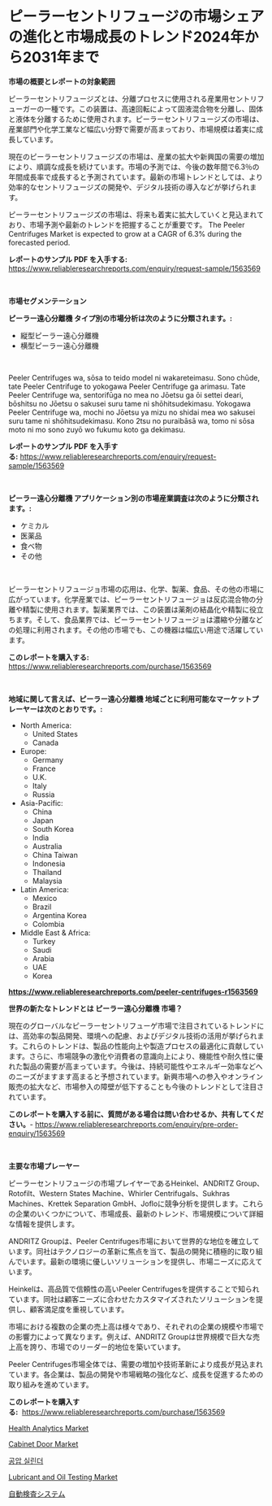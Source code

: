 <p><h1>ピーラーセントリフュージの市場シェアの進化と市場成長のトレンド2024年から2031年まで</h1></p><p><strong>市場の概要とレポートの対象範囲</strong></p>
<p><p>ピーラーセントリフュージズとは、分離プロセスに使用される産業用セントリフューガーの一種です。この装置は、高速回転によって固液混合物を分離し、固体と液体を分離するために使用されます。ピーラーセントリフュージズの市場は、産業部門や化学工業など幅広い分野で需要が高まっており、市場規模は着実に成長しています。</p><p>現在のピーラーセントリフュージズの市場は、産業の拡大や新興国の需要の増加により、順調な成長を続けています。市場の予測では、今後の数年間で6.3％の年間成長率で成長すると予測されています。最新の市場トレンドとしては、より効率的なセントリフュージズの開発や、デジタル技術の導入などが挙げられます。</p><p>ピーラーセントリフュージズの市場は、将来も着実に拡大していくと見込まれており、市場予測や最新のトレンドを把握することが重要です。 The Peeler Centrifuges Market is expected to grow at a CAGR of 6.3% during the forecasted period.</p></p>
<p><strong>レポートのサンプル PDF を入手する:</strong> <a href="https://www.reliableresearchreports.com/enquiry/request-sample/1563569">https://www.reliableresearchreports.com/enquiry/request-sample/1563569</a></p>
<p>&nbsp;</p>
<p><strong>市場セグメンテーション</strong></p>
<p><strong>ピーラー遠心分離機 タイプ別の市場分析は次のように分類されます。:</strong></p>
<p><ul><li>縦型ピーラー遠心分離機</li><li>横型ピーラー遠心分離機</li></ul></p>
<p>&nbsp;</p>
<p><p>Peeler Centrifuges wa, sōsa to teido model ni wakareteimasu. Sono chūde, tate Peeler Centrifuge to yokogawa Peeler Centrifuge ga arimasu. Tate Peeler Centrifuge wa, sentorifūga no mea no Jōetsu ga ōi settei deari, bōshitsu no Jōetsu o sakusei suru tame ni shōhitsudekimasu.  Yokogawa Peeler Centrifuge wa, mochi no Jōetsu ya mizu no shidai mea wo sakusei suru tame ni shōhitsudekimasu. Kono 2tsu no puraibāsā wa, tomo ni sōsa moto ni mo sono zuyō wo fukumu koto ga dekimasu.</p></p>
<p><strong>レポートのサンプル PDF を入手する:</strong>&nbsp;<a href="https://www.reliableresearchreports.com/enquiry/request-sample/1563569">https://www.reliableresearchreports.com/enquiry/request-sample/1563569</a></p>
<p>&nbsp;</p>
<p><strong> ピーラー遠心分離機 アプリケーション別の市場産業調査は次のように分類されます。:</strong></p>
<p><ul><li>ケミカル</li><li>医薬品</li><li>食べ物</li><li>その他</li></ul></p>
<p>&nbsp;</p>
<p><p>ピーラーセントリフュージョ市場の応用は、化学、製薬、食品、その他の市場に広がっています。化学産業では、ピーラーセントリフュージョは反応混合物の分離や精製に使用されます。製薬業界では、この装置は薬剤の結晶化や精製に役立ちます。そして、食品業界では、ピーラーセントリフュージョは濃縮や分離などの処理に利用されます。その他の市場でも、この機器は幅広い用途で活躍しています。</p></p>
<p><strong>このレポートを購入する:</strong>&nbsp; <a href="https://www.reliableresearchreports.com/purchase/1563569">https://www.reliableresearchreports.com/purchase/1563569</a></p>
<p>&nbsp;</p>
<p><strong>地域に関して言えば、ピーラー遠心分離機 地域ごとに利用可能なマーケットプレーヤーは次のとおりです。:</strong></p>
<p><ul>
    <li>
        North America:
        <ul>
            <li>United States</li>
            <li>Canada</li>
        </ul>
    </li>
    <li>
        Europe:
        <ul>
            <li>Germany</li>
            <li>France</li>
            <li>U.K.</li>
            <li>Italy</li>
            <li>Russia</li>
        </ul>
    </li>
    <li>
        Asia-Pacific:
        <ul>
            <li>China</li>
            <li>Japan</li>
            <li>South Korea</li>
            <li>India</li>
            <li>Australia</li>
            <li>China Taiwan</li>
            <li>Indonesia</li>
            <li>Thailand</li>
            <li>Malaysia</li>
        </ul>
    </li>
    <li>
        Latin America:
        <ul>
            <li>Mexico</li>
            <li>Brazil</li>
            <li>Argentina Korea</li>
            <li>Colombia</li>
        </ul>
    </li>
    <li>
        Middle East & Africa:
        <ul>
            <li>Turkey</li>
            <li>Saudi</li>
            <li>Arabia</li>
            <li>UAE</li>
            <li>Korea</li>
        </ul>
    </li>
    </ul></p>
<p><strong><a href="https://www.reliableresearchreports.com/peeler-centrifuges-r1563569">https://www.reliableresearchreports.com/peeler-centrifuges-r1563569</a></strong>&nbsp;</p>
<p><strong>世界の新たなトレンドとは ピーラー遠心分離機 市場？</strong></p>
<p><p>現在のグローバルなピーラーセントリフューゲ市場で注目されているトレンドには、高効率の製品開発、環境への配慮、およびデジタル技術の活用が挙げられます。これらのトレンドは、製品の性能向上や製造プロセスの最適化に貢献しています。さらに、市場競争の激化や消費者の意識向上により、機能性や耐久性に優れた製品の需要が高まっています。今後は、持続可能性やエネルギー効率などへのニーズがますます高まると予想されています。新興市場への参入やオンライン販売の拡大など、市場参入の障壁が低下することも今後のトレンドとして注目されています。</p></p>
<p><strong>このレポートを購入する前に、質問がある場合は問い合わせるか、共有してください。</strong>- <a href="https://www.reliableresearchreports.com/enquiry/pre-order-enquiry/1563569">https://www.reliableresearchreports.com/enquiry/pre-order-enquiry/1563569</a></p>
<p>&nbsp;</p>
<p><strong>主要な市場プレーヤー</strong></p>
<p><p>ピーラーセントリフュージの市場プレイヤーであるHeinkel、ANDRITZ Group、Rotofilt、Western States Machine、Whirler Centrifugals、Sukhras Machines、Krettek Separation GmbH、Jofloに競争分析を提供します。これらの企業のいくつかについて、市場成長、最新のトレンド、市場規模について詳細な情報を提供します。</p><p>ANDRITZ Groupは、Peeler Centrifuges市場において世界的な地位を確立しています。同社はテクノロジーの革新に焦点を当て、製品の開発に積極的に取り組んでいます。最新の環境に優しいソリューションを提供し、市場ニーズに応えています。</p><p>Heinkelは、高品質で信頼性の高いPeeler Centrifugesを提供することで知られています。同社は顧客ニーズに合わせたカスタマイズされたソリューションを提供し、顧客満足度を重視しています。</p><p>市場における複数の企業の売上高は様々であり、それぞれの企業の規模や市場での影響力によって異なります。例えば、ANDRITZ Groupは世界規模で巨大な売上高を誇り、市場でのリーダー的地位を築いています。</p><p>Peeler Centrifuges市場全体では、需要の増加や技術革新により成長が見込まれています。各企業は、製品の開発や市場戦略の強化など、成長を促進するための取り組みを進めています。</p></p>
<p><strong>このレポートを購入する:</strong>&nbsp;&nbsp;<a href="https://www.reliableresearchreports.com/purchase/1563569">https://www.reliableresearchreports.com/purchase/1563569</a></p>
<p><p><a href="https://www.linkedin.com/pulse/health-analytics-market-analysis-its-cagr-segmentation-jblge">Health Analytics Market</a></p><p><a href="https://issuu.com/reportprime-2/docs/cabinet-door-market-size-2030.pptx">Cabinet Door Market</a></p><p><a href="https://github.com/novabrown3/Market-Research-Report-List-1/blob/main/209502864312.md">공압 실린더</a></p><p><a href="https://github.com/timeliteaut/Market-Research-Report-List-2/blob/main/lubricant-and-oil-testing-market.md">Lubricant and Oil Testing Market</a></p><p><a href="https://github.com/RudyBoyer2017/Market-Research-Report-List-1/blob/main/436852865777.md">自動検査システム</a></p></p>